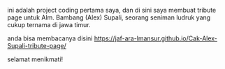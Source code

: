 ini adalah project coding pertama saya, dan di sini saya membuat tribute page untuk
Alm. Bambang (Alex) Supali, seorang seniman ludruk yang cukup ternama di jawa timur.

anda bisa membacanya disini https://jaf-ara-lmansur.github.io/Cak-Alex-Supali-tribute-page/

selamat menikmati!
